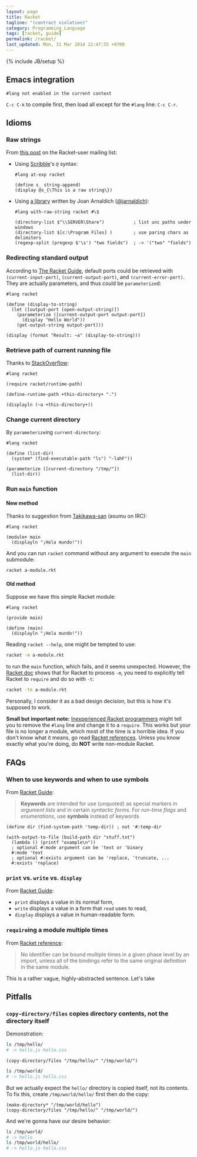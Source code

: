 ```yaml
---
layout: page
title: Racket
tagline: "(contract violation)"
category: Programming_Language
tags: [racket, guide]
permalink: /racket/
last_updated: Mon, 31 Mar 2014 12:47:55 +0700
---
```

{% include JB/setup %}

## Emacs integration

`#lang not enabled in the current context`

`C-c C-k` to compile first, then load all except for the `#lang` line: `C-c
C-r`.

## Idioms

### Raw strings

From
[this post](https://groups.google.com/forum/#!topic/racket-users/4h0RHjvuzYk)
on the Racket-user mailing list:

* Using [Scribble](http://docs.racket-lang.org/scribble/)'s `@` syntax:

  ```racket
  #lang at-exp racket

  (define s_ string-append)
  (display @s_{\This is a raw string\})
  ```

* Using [a library](https://github.com/jarnaldich/with-raw-string) written by
  Joan Arnaldich ([@jarnaldich](https://github.com/jarnaldich)):

  ```racket
  #lang with-raw-string racket #\$

  (directory-list $"\\SERVER\Share")           ; list unc paths under windows
  (directory-list $[c:\Program Files] )        ; use paring chars as delimiters
  (regexp-split (pregexp $'\s') "two fields")  ; -> '("two" "fields")
  ```

### Redirecting standard output

According to
[The Racket Guide](http://docs.racket-lang.org/guide/default-ports.html),
default ports could be retrieved with `(current-input-port)`,
`(current-output-port)`, and `(current-error-port)`.  They are actually
parameters, and thus could be `parameterize`d:

```racket
#lang racket

(define (display-to-string)
  (let ([output-port (open-output-string)])
    (parameterize ([current-output-port output-port])
      (display "Hello World"))
    (get-output-string output-port)))

(display (format "Result: ~a" (display-to-string)))
```

### Retrieve path of current running file ###

Thanks to
[StackOverflow](http://stackoverflow.com/questions/16842811/racket-how-to-retrieve-the-path-of-the-running-file):

```racket
#lang racket

(require racket/runtime-path)

(define-runtime-path +this-directory+ ".")

(displayln (~a +this-directory+))
```

### Change current directory ###

By `parameterize`ing `current-directory`:

```racket
#lang racket

(define (list-dir)
  (system* (find-executable-path "ls") "-lahF"))

(parameterize ([current-directory "/tmp/"])
  (list-dir))
```

### Run `main` function ###

#### New method ####

Thanks to suggestion from [Takikawa-san](https://github.com/takikawa) (asumu
on IRC):

```racket
#lang racket

(module+ main
  (displayln "¡Hola mundo!"))
```

And you can run `racket` command without any argument to execute the `main`
submodule:

```sh
racket a-module.rkt
```

#### Old method ####

Suppose we have this simple Racket module:

```racket
#lang racket

(provide main)

(define (main)
  (displayln "¡Hola mundo!"))
```

Reading `racket --help`, one might be tempted to use:

```sh
racket -m a-module.rkt
```

to run the `main` function, which fails, and it seems unexpected.  However,
the [Racket doc](http://docs.racket-lang.org/guide/racket.html) shows that for
Racket to process `-m`, you need to explicitly tell Racket to `require` and do
so with `-t`:

```sh
racket -tm a-module.rkt
```

Personally, I consider it as a bad design decision, but this is how it's
supposed to work.

**Small but important note:**
[Inexperienced Racket programmers](http://stackoverflow.com/questions/6380327/how-do-you-load-a-file-into-racket-via-command-line)
might tell you to remove the `#lang` line and change it to a `require`.  This
works but your file is no longer a module, which most of the time is a
horrible idea.  If you don't know what it means, go read
[Racket references](http://docs.racket-lang.org/reference/module.html).
Unless you know exactly what you're doing, do **NOT** write non-module Racket.

## FAQs ##

### When to use keywords and when to use symbols ###

From [Racket Guide](http://docs.racket-lang.org/guide/keywords.html):

> **Keywords** are intended for use (unquoted) as special markers in *argument
> lists* and in certain *syntactic forms*. For *run-time flags* and
> *enumerations*, use **symbols** instead of keywords

```racket
(define dir (find-system-path 'temp-dir)) ; not '#:temp-dir

(with-output-to-file (build-path dir "stuff.txt")
  (lambda () (printf "example\n"))
  ; optional #:mode argument can be 'text or 'binary
  #:mode 'text
  ; optional #:exists argument can be 'replace, 'truncate, ...
  #:exists 'replace)
```

### `print` vs. `write` vs. `display` ###

From [Racket Guide](http://docs.racket-lang.org/guide/read-write.html):

* `print` displays a value in its normal form,
* `write` displays a value in a form that `read` uses to read,
* `display` displays a value in human-readable form.

### `require`ing a module multiple times ###

From [Racket reference](http://docs.racket-lang.org/reference/require.html):

> No identifier can be bound multiple times in a given phase level by an
> import, unless all of the bindings refer to the same original definition in
> the same module.

This is a rather vague, highly-abstracted sentence.  Let's take

## Pitfalls ##

### `copy-directory/files` copies directory contents, not the directory itself ###

Demonstration:

```sh
ls /tmp/hello/
# -> hello.js hello.css
```

```racket
(copy-directory/files "/tmp/hello/" "/tmp/world/")
```

```sh
ls /tmp/world/
# -> hello.js hello.css
```

But we actually expect the `hello/` directory is copied itself, not its
contents.  To fix this, create `/tmp/world/hello/` first then do the copy:

```racket
(make-directory* "/tmp/world/hello")
(copy-directory/files "/tmp/hello/" "/tmp/world/")
```

And we're gonna have our desire behavior:

```sh
ls /tmp/world/
# -> hello
ls /tmp/world/hello/
# -> hello.js hello.css
```
